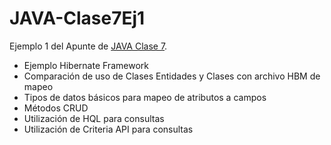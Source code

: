 # JAVA-Clase7Ej1
Ejemplo 1 del Apunte de [JAVA Clase 7](https://profmatiasgarcia.com.ar/uploads/tutoriales/ClaseTeoricaJAVA7.pdf).
<ul>
  <li> Ejemplo Hibernate Framework</li>
  <li> Comparación de uso de Clases Entidades y Clases con archivo HBM de mapeo </li>
  <li> Tipos de datos básicos para mapeo de atributos a campos </li>
  <li> Métodos CRUD </li>
  <li> Utilización de HQL para consultas </li>
  <li> Utilización de Criteria API para consultas </li>
</ul>
